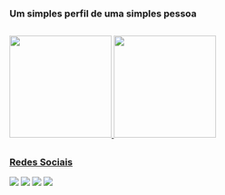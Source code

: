 ### Um simples perfil de uma simples pessoa

##

<div>
  <a href="https://youtube.com/@g0uvea">
    <img height="180em" src="https://github-readme-stats.vercel.app/api?username=g0uvea&show_icons=true&theme=tokyonight">
    <img height="180em" src="https://github-readme-stats.vercel.app/api/top-langs/?username=g0uvea&layout=compact&langs_count=16&theme=tokyonight">
</div>

##

### Redes Sociais
<div> 
  <a href="https://www.youtube.com/@g0uvea" target="_blank"><img src="https://img.shields.io/badge/YouTube-FF0000?style=for-the-badge&logo=youtube&logoColor=white" target="_blank"></a>
  <a href="https://www.twitch.tv/g0uvea1" target="_blank"><img src="https://img.shields.io/badge/Twitch-9146FF?style=for-the-badge&logo=twitch&logoColor=white" target="_blank"></a>
  <a href="https://instagram.com/jv.gouveaa" target="_blank"><img src="https://img.shields.io/badge/-Instagram-%23E4405F?style=for-the-badge&logo=instagram&logoColor=white" target="_blank"></a>
  <a href="https://twitter.com/g0uvea1" target="_blank"><img src="https://img.shields.io/badge/Twitter-1DA1F2?style=for-the-badge&logo=twitter&logoColor=white" target="_blank"></a>
</div>
